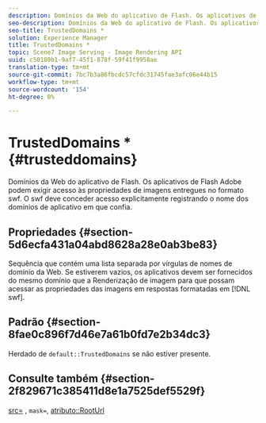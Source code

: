 ```yaml
---
description: Domínios da Web do aplicativo de Flash. Os aplicativos de Flash Adobe podem exigir acesso às propriedades de imagens entregues no formato swf. O swf deve conceder acesso explicitamente registrando o nome dos domínios de aplicativo em que confia.
seo-description: Domínios da Web do aplicativo de Flash. Os aplicativos de Flash Adobe podem exigir acesso às propriedades de imagens entregues no formato swf. O swf deve conceder acesso explicitamente registrando o nome dos domínios de aplicativo em que confia.
seo-title: TrustedDomains *
solution: Experience Manager
title: TrustedDomains *
topic: Scene7 Image Serving - Image Rendering API
uuid: c50180b1-9af7-45f1-878f-59f41f9958ae
translation-type: tm+mt
source-git-commit: 7bc7b3a86fbcdc57cfdc31745fae3afc06e44b15
workflow-type: tm+mt
source-wordcount: '154'
ht-degree: 0%

---
```



# TrustedDomains *{#trusteddomains}

Domínios da Web do aplicativo de Flash. Os aplicativos de Flash Adobe podem exigir acesso às propriedades de imagens entregues no formato swf. O swf deve conceder acesso explicitamente registrando o nome dos domínios de aplicativo em que confia.

## Propriedades {#section-5d6ecfa431a04abd8628a28e0ab3be83}

Sequência que contém uma lista separada por vírgulas de nomes de domínio da Web. Se estiverem vazios, os aplicativos devem ser fornecidos do mesmo domínio que a Renderização de imagem para que possam acessar as propriedades das imagens em respostas formatadas em [!DNL swf].

## Padrão {#section-8fae0c896f7d46e7a61b0fd7e2b34dc3}

Herdado de `default::TrustedDomains` se não estiver presente.

## Consulte também {#section-2f829671c385411d8e1a7525def5529f}

[src=](../../../../../ir-api/http-protocol/image-rendering-api-ref/c-ir-http-protocol-ref/c-ir-http-protocol-command-reference/r-ir-src.md#reference-62c98abad22149d68d405ed6aaff8272) ,  `mask=`,  [atributo::RootUrl](../../../../../ir-api/material-cat/image-rendering-api-ref/c-ir-material-catalog/c-ir-attributes-reference/r-ir-rooturl.md#reference-b8d706a573814802bd6794223cc78402)
